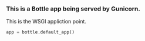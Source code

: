 ### This is a Bottle app being served by Gunicorn.

This is the WSGI appliction point.

```python
app = bottle.default_app()
```

